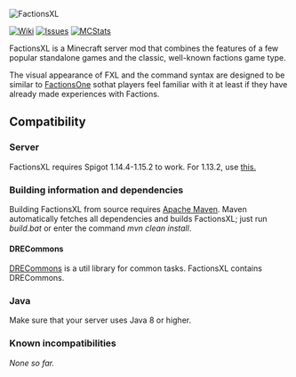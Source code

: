 ![FactionsXL](http://erethon.de/resources/logos/FactionsXL.png)

[![Wiki](http://erethon.de/resources/buttons/Wiki.png)](../../wiki/)
[![Issues](http://erethon.de/resources/buttons/Issues.png)](../../issues/)
[![MCStats](http://erethon.de/resources/buttons/MCStats.png)](http://mcstats.org/plugin/FactionsXL/)

FactionsXL is a Minecraft server mod that combines the features of a few popular standalone games and the classic, well-known factions game type.

The visual appearance of FXL and the command syntax are designed to be similar to [FactionsOne](https://github.com/DRE2N/FactionsOne) sothat players feel familiar with it at least if they have already made experiences with Factions.

## Compatibility
### Server
FactionsXL requires Spigot 1.14.4-1.15.2 to work. For 1.13.2, use [this.](https://github.com/DRE2N/FactionsXL)

### Building information and dependencies
Building FactionsXL from source requires [Apache Maven](https://maven.apache.org/).
Maven automatically fetches all dependencies and builds FactionsXL; just run _build.bat_ or enter the command _mvn clean install_.

#### DRECommons
[DRECommons](https://github.com/DRE2N/DRECommons) is a util library for common tasks. FactionsXL contains DRECommons.

### Java
Make sure that your server uses Java 8 or higher.

### Known incompatibilities
_None so far._
